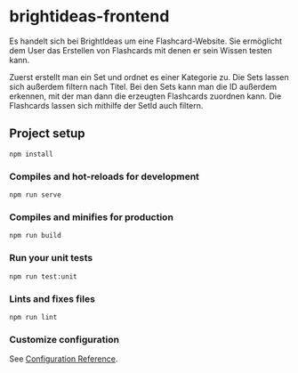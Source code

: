 # brightideas-frontend
Es handelt sich bei BrightIdeas um eine Flashcard-Website. Sie ermöglicht dem User das Erstellen von Flashcards mit denen er sein Wissen testen kann.

Zuerst erstellt man ein Set und ordnet es einer Kategorie zu. Die Sets lassen sich außerdem filtern nach Titel. Bei den Sets kann man die ID außerdem erkennen, mit der man dann die erzeugten Flashcards zuordnen kann. Die Flashcards lassen sich mithilfe der SetId auch filtern.
## Project setup
```
npm install
```

### Compiles and hot-reloads for development
```
npm run serve
```

### Compiles and minifies for production
```
npm run build
```

### Run your unit tests
```
npm run test:unit
```

### Lints and fixes files
```
npm run lint
```

### Customize configuration
See [Configuration Reference](https://cli.vuejs.org/config/).
